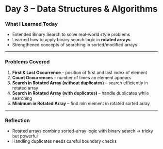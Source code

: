 # Day 3 – Data Structures & Algorithms  

###  What I Learned Today  
- Extended Binary Search to solve real-world style problems  
- Learned how to apply binary search logic in **rotated arrays**  
- Strengthened concepts of searching in sorted/modified arrays  

---

###  Problems Covered  
1. **First & Last Occurrence** – position of first and last index of element
2. **Count Occurrences** – number of times an element appears  
3. **Search in Rotated Array (without duplicates)** – search efficiently in rotated array    
4. **Search in Rotated Array (with duplicates)** – handle duplicates while searching  
5. **Minimum in Rotated Array** – find min element in rotated sorted array

---

###  Reflection  
- Rotated arrays combine sorted-array logic with binary search → tricky but powerful  
- Handling duplicates needs careful boundary checks  

